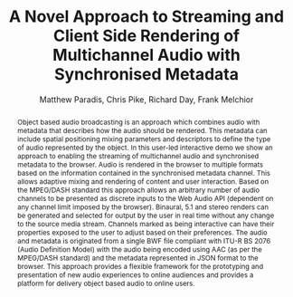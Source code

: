 --- 
  title: "A Novel Approach to Streaming and Client Side Rendering of Multichannel Audio with Synchronised Metadata" 
  abstract: "Object based audio broadcasting is an approach which combines audio with metadata that describes how the audio should be rendered. This metadata can include spatial positioning mixing parameters and descriptors to define the type of audio represented by the object. In this user-led interactive demo we show an approach to enabling the streaming of multichannel audio and synchronised metadata to the browser. Audio is rendered in the browser to multiple formats based on the information contained in the synchronised metadata channel. This allows adaptive mixing and rendering of content and user interaction. Based on the MPEG/DASH standard this approach allows an arbitrary number of audio channels to be presented as discrete inputs to the Web Audio API (dependent on any channel limit imposed by the browser). Binaural, 5.1 and stereo renders can be generated and selected for output by the user in real time without any change to the source media stream. Channels marked as being interactive can have their properties exposed to the user to adjust based on their preferences. The audio and metadata is originated from a single BWF file compliant with ITU-R BS 2076 (Audio Definition Model) with the audio being encoded using AAC (as per the MPEG/DASH standard) and the metadata represented in JSON format to the browser. This approach provides a flexible framework for the prototyping and presentation of new audio experiences to online audiences and provides a platform for delivery object based audio to online users." 
  address: "Atlanta, Georgia" 
  author: "Matthew Paradis, Chris Pike, Richard Day, Frank Melchior" 
  booktitle: "Proceedings of the International Web Audio Conference" 
  editor: "Jason Freeman, Alexander Lerch, Matthew Paradis" 
  month: "Proceedings of the International Web Audio Conference"
  pages: "2076" 
  publisher: "Georgia Tech" 
  series: "WAC '16"
  type: "Talk"  
  year: "2016" 
  id: "2016_EA_54" 
  tags: year2016
  media: https://smartech.gatech.edu/bitstream/handle/1853/54661/ANovelApproach_videostream.html?sequence=8&isAllowed=y 
  pdflink: /_data/papers/pdf/2016/2016_54.pdf
  ISSN: 2663-5844
---